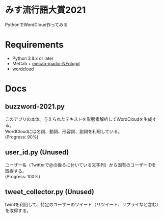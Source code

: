# みす流行語大賞2021
PythonでWordCloud作ってみる

# Requirements
* Python 3.8.x or later
* MeCab + [mecab-ipadic-NEologd](https://github.com/neologd/mecab-ipadic-neologd)
* [wordcloud](https://github.com/amueller/word_cloud)

# Docs
## buzzword-2021.py
このアプリの本体。与えられたテキストを形態素解析してWordCloudを生成する。  
WordCloudには名詞、動詞、形容詞、副詞を利用している。  
(Progress: 90%)

## user_id.py (Unused)
ユーザー名（Twitterで@の後ろに付いている文字列）から固有のユーザーIDを取得する。  
(Progress: 100%)

## tweet_collector.py (Unused)
twintを利用して、特定のユーザーのツイート（リツイート、リプライなど含む）を取得する。  
